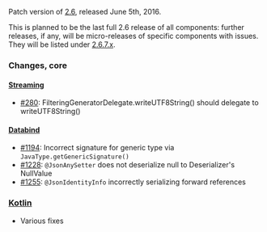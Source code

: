 Patch version of [2.6](Jackson-Release-2.6), released June 5th, 2016.

This is planned to be the last full 2.6 release of all components: further releases, if any, will be micro-releases of specific components with issues. They will be listed under [2.6.7.x](Jackson-Release-2.6.7.x).

### Changes, core

#### [Streaming](../../jackson-core)

* [#280](../../jackson-core/issues/280): FilteringGeneratorDelegate.writeUTF8String() should delegate to writeUTF8String()

#### [Databind](../../jackson-databind)

* [#1194](../../jackson-databind/issues/1194): Incorrect signature for generic type via `JavaType.getGenericSignature()`
* [#1228](../../jackson-databind/issues/1228): `@JsonAnySetter` does not deserialize null to Deserializer's NullValue
* [#1255](../../jackson-databind/issues/1255): `@JsonIdentityInfo` incorrectly serializing forward references

### [Kotlin](../../jackson-module-kotlin)

* Various fixes

